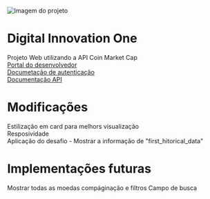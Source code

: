 ![Imagem do projeto](https://i.imgur.com/fnrDbnq.png)



# Digital Innovation One
Projeto Web utilizando a API Coin Market Cap <br>
[Portal do desenvolvedor](https://pro.coinmarketcap.com/account) <br>
[Documetação de autenticação](https://coinmarketcap.com/api/documentation/v1/#section/Authentication) <br>
[Documentação API](https://coinmarketcap.com/api/documentation/v1/#) <br>


# Modificações

Estilização em card para melhors visualização <br>
Resposividade <br>
Aplicação do desafio - Mostrar a informação de "first_hitorical_data"


# Implementações futuras

Mostrar todas as moedas compáginação e filtros
Campo de busca
